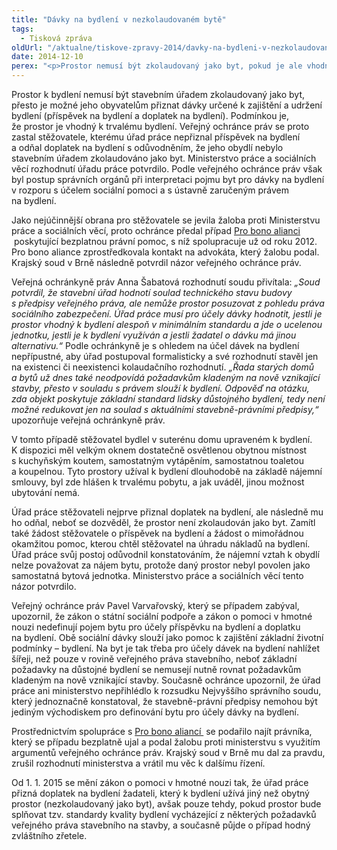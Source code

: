 ```yaml
---
title: "Dávky na bydlení v nezkolaudovaném bytě"
tags:
  - Tisková zpráva
oldUrl: "/aktualne/tiskove-zpravy-2014/davky-na-bydleni-v-nezkolaudovanem-byte"
date: 2014-12-10
perex: "<p>Prostor nemusí být zkolaudovaný jako byt, pokud je ale vhodný k trvalému bydlení, je možné jeho obyvatelům přiznat příspěvek na bydlení a doplatek na bydlení. Krajský soud v Brně potvrdil názor veřejného ochránce práv v žalobě stěžovatele proti Ministerstvu práce a sociálních věcí. Od 1. ledna 2015 už bude tato možnost přímo v zákoně o pomoci v hmotné nouzi.</p>"
---
```


<!-- imported from the old website -->

<p>Prostor k bydlení nemusí být stavebním úřadem zkolaudovaný jako byt, přesto je možné jeho obyvatelům přiznat dávky určené k zajištění a udržení bydlení (příspěvek na bydlení a doplatek na bydlení). Podmínkou je, že prostor je vhodný k trvalému bydlení. Veřejný ochránce práv se proto zastal stěžovatele, kterému úřad práce nepřiznal příspěvek na bydlení a odňal doplatek na bydlení s odůvodněním, že jeho obydlí nebylo stavebním úřadem zkolaudováno jako byt. Ministerstvo práce a sociálních věcí rozhodnutí úřadu práce potvrdilo. Podle veřejného ochránce práv však byl postup správních orgánů při interpretaci pojmu byt pro dávky na bydlení v rozporu s účelem sociální pomoci a s ústavně zaručeným právem na bydlení. </p><p>Jako nejúčinnější obrana pro stěžovatele se jevila žaloba proti Ministerstvu práce a sociálních věcí, proto ochránce předal případ <a title="Otevření do nového okna" href="http://www.probonoaliance.cz/cz/" target="_blank">Pro bono alianci </a> poskytující bezplatnou právní pomoc, s níž spolupracuje už od roku 2012. Pro bono aliance zprostředkovala kontakt na advokáta, který žalobu podal. Krajský soud v Brně následně potvrdil názor veřejného ochránce práv.</p><p>Veřejná ochránkyně práv Anna Šabatová rozhodnutí soudu přivítala: <em>„Soud potvrdil, že stavební úřad hodnotí soulad technického stavu budovy s předpisy veřejného práva, ale nemůže prostor posuzovat z pohledu práva sociálního zabezpečení. Úřad práce musí pro účely dávky hodnotit, jestli je prostor vhodný k bydlení alespoň v minimálním standardu a jde o ucelenou jednotku, jestli je k bydlení využíván a jestli žadatel o dávku má jinou alternativu.“</em> Podle ochránkyně je s ohledem na účel dávek na bydlení nepřípustné, aby úřad postupoval formalisticky a své rozhodnutí stavěl jen na existenci či neexistenci kolaudačního rozhodnutí. <em>„Řada starých domů a bytů už dnes také neodpovídá požadavkům kladeným na nově vznikající stavby, přesto v souladu s právem slouží k bydlení. Odpověď na otázku, zda objekt poskytuje základní standard lidsky důstojného bydlení, tedy není možné redukovat jen na soulad s aktuálními stavebně-právními předpisy,“</em> upozorňuje veřejná ochránkyně práv.</p><p>V tomto případě stěžovatel bydlel v suterénu domu upraveném k bydlení. K dispozici měl velkým oknem dostatečně osvětlenou obytnou místnost s kuchyňským koutem, samostatným vytápěním, samostatnou toaletou a koupelnou. Tyto prostory užíval k bydlení dlouhodobě na základě nájemní smlouvy, byl zde hlášen k trvalému pobytu, a jak uváděl, jinou možnost ubytování nemá. </p><p>Úřad práce stěžovateli nejprve přiznal doplatek na bydlení, ale následně mu ho odňal, neboť se dozvěděl, že prostor není zkolaudován jako byt. Zamítl také žádost stěžovatele o příspěvek na bydlení a žádost o mimořádnou okamžitou pomoc, kterou chtěl stěžovatel na úhradu nákladů na bydlení. Úřad práce svůj postoj odůvodnil konstatováním, že nájemní vztah k obydlí nelze považovat za nájem bytu, protože daný prostor nebyl povolen jako samostatná bytová jednotka. Ministerstvo práce a sociálních věcí tento názor potvrdilo.</p><p>Veřejný ochránce práv Pavel Varvařovský, který se případem zabýval, upozornil, že zákon o státní sociální podpoře a zákon o pomoci v hmotné nouzi nedefinují pojem bytu pro účely příspěvku na bydlení a doplatku na bydlení. Obě sociální dávky slouží jako pomoc k zajištění základní životní podmínky – bydlení. Na byt je tak třeba pro účely dávek na bydlení nahlížet šířeji, než pouze v rovině veřejného práva stavebního, neboť základní požadavky na důstojné bydlení se nemusejí nutně rovnat požadavkům kladeným na nově vznikající stavby. Současně ochránce upozornil, že úřad práce ani ministerstvo nepřihlédlo k rozsudku Nejvyššího správního soudu, který jednoznačně konstatoval, že stavebně-právní předpisy nemohou být jediným východiskem pro definování bytu pro účely dávky na bydlení.</p><p>Prostřednictvím spolupráce s <a title="Otevření do nového okna" href="http://www.probonoaliance.cz/cz/" target="_blank">Pro bono aliancí </a> se podařilo najít právníka, který se případu bezplatně ujal a podal žalobu proti ministerstvu s využitím argumentů veřejného ochránce práv. Krajský soud v Brně mu dal za pravdu, zrušil rozhodnutí ministerstva a vrátil mu věc k dalšímu řízení.</p><p>Od 1. 1. 2015 se mění zákon o pomoci v hmotné nouzi tak, že úřad práce přizná doplatek na bydlení žadateli, který k bydlení užívá jiný než obytný prostor (nezkolaudovaný jako byt), avšak pouze tehdy, pokud prostor bude splňovat tzv. standardy kvality bydlení vycházející z některých požadavků veřejného práva stavebního na stavby, a současně půjde o případ hodný zvláštního zřetele.</p>
